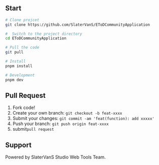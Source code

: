 ## Start

```bash
# Clone projcet 
git clone https://github.com/SlaterVanS/EToDCommunityApplication

#  Switch to the project directory
cd EToDCommunityApplication

# Pull the code
git pull

# Install
pnpm install

# Development
pnpm dev
```

## Pull Request

1. Fork code!
2. Create your own branch: `git checkout -b feat-xxxx`
3. Submit your changes: `git commit -am 'feat(function): add xxxxx'`
4. Push your branch: `git push origin feat-xxxx`
5. submit`pull request`

## Support

Powered by SlaterVanS Studio Web Tools Team.